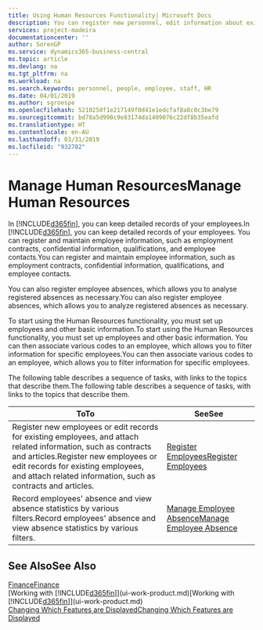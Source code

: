 ```yaml
---
title: Using Human Resources Functionality| Microsoft Docs
description: You can register new personnel, edit information about existing staff, and record and analyse absence.
services: project-madeira
documentationcenter: ''
author: SorenGP
ms.service: dynamics365-business-central
ms.topic: article
ms.devlang: na
ms.tgt_pltfrm: na
ms.workload: na
ms.search.keywords: personnel, people, employee, staff, HR
ms.date: 04/01/2019
ms.author: sgroespe
ms.openlocfilehash: 5210258f1e217149f0d41e1edcfaf8a8c0c3be79
ms.sourcegitcommit: bd78a5d990c9e83174da1409076c22df8b35eafd
ms.translationtype: HT
ms.contentlocale: en-AU
ms.lasthandoff: 03/31/2019
ms.locfileid: "932782"
---
```

# <a name="manage-human-resources"></a><span data-ttu-id="599e3-103">Manage Human Resources</span><span class="sxs-lookup"><span data-stu-id="599e3-103">Manage Human Resources</span></span>
<span data-ttu-id="599e3-104">In [!INCLUDE[d365fin](includes/d365fin_md.md)], you can keep detailed records of your employees.</span><span class="sxs-lookup"><span data-stu-id="599e3-104">In [!INCLUDE[d365fin](includes/d365fin_md.md)], you can keep detailed records of your employees.</span></span> <span data-ttu-id="599e3-105">You can register and maintain employee information, such as employment contracts, confidential information, qualifications, and employee contacts.</span><span class="sxs-lookup"><span data-stu-id="599e3-105">You can register and maintain employee information, such as employment contracts, confidential information, qualifications, and employee contacts.</span></span>

<span data-ttu-id="599e3-106">You can also register employee absences, which allows you to analyse registered absences as necessary.</span><span class="sxs-lookup"><span data-stu-id="599e3-106">You can also register employee absences, which allows you to analyze registered absences as necessary.</span></span>

<span data-ttu-id="599e3-107">To start using the Human Resources functionality, you must set up employees and other basic information.</span><span class="sxs-lookup"><span data-stu-id="599e3-107">To start using the Human Resources functionality, you must set up employees and other basic information.</span></span> <span data-ttu-id="599e3-108">You can then associate various codes to an employee, which allows you to filter information for specific employees.</span><span class="sxs-lookup"><span data-stu-id="599e3-108">You can then associate various codes to an employee, which allows you to filter information for specific employees.</span></span>

<span data-ttu-id="599e3-109">The following table describes a sequence of tasks, with links to the topics that describe them.</span><span class="sxs-lookup"><span data-stu-id="599e3-109">The following table describes a sequence of tasks, with links to the topics that describe them.</span></span>

| <span data-ttu-id="599e3-110">To</span><span class="sxs-lookup"><span data-stu-id="599e3-110">To</span></span> | <span data-ttu-id="599e3-111">See</span><span class="sxs-lookup"><span data-stu-id="599e3-111">See</span></span> |
| --- | --- |
| <span data-ttu-id="599e3-112">Register new employees or edit records for existing employees, and attach related information, such as contracts and articles.</span><span class="sxs-lookup"><span data-stu-id="599e3-112">Register new employees or edit records for existing employees, and attach related information, such as contracts and articles.</span></span> |[<span data-ttu-id="599e3-113">Register Employees</span><span class="sxs-lookup"><span data-stu-id="599e3-113">Register Employees</span></span>](hr-how-register-employees.md) |
| <span data-ttu-id="599e3-114">Record employees' absence and view absence statistics by various filters.</span><span class="sxs-lookup"><span data-stu-id="599e3-114">Record employees' absence and view absence statistics by various filters.</span></span> |[<span data-ttu-id="599e3-115">Manage Employee Absence</span><span class="sxs-lookup"><span data-stu-id="599e3-115">Manage Employee Absence</span></span>](hr-how-manage-absence.md) |

## <a name="see-also"></a><span data-ttu-id="599e3-116">See Also</span><span class="sxs-lookup"><span data-stu-id="599e3-116">See Also</span></span>
[<span data-ttu-id="599e3-117">Finance</span><span class="sxs-lookup"><span data-stu-id="599e3-117">Finance</span></span>](finance.md)  
<span data-ttu-id="599e3-118">[Working with [!INCLUDE[d365fin](includes/d365fin_md.md)]](ui-work-product.md)</span><span class="sxs-lookup"><span data-stu-id="599e3-118">[Working with [!INCLUDE[d365fin](includes/d365fin_md.md)]](ui-work-product.md)</span></span>  
[<span data-ttu-id="599e3-119">Changing Which Features are Displayed</span><span class="sxs-lookup"><span data-stu-id="599e3-119">Changing Which Features are Displayed</span></span>](ui-experiences.md)        
